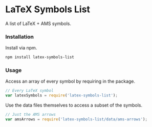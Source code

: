 # LaTeX Symbols List

A list of LaTeX + AMS symbols.

### Installation

Install via npm.

```sh
npm install latex-symbols-list
```

### Usage

Access an array of every symbol by requiring in the package.

```js
// Every LaTeX symbol
var latexSymbols = require('latex-symbols-list');
```

Use the data files themselves to access a subset of the symbols.

```js
// Just the AMS arrows
var amsArrows = require('latex-symbols-list/data/ams-arrows');
```
